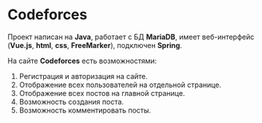 # Codeforces

Проект написан на **Java**, работает с БД **MariaDB**, имеет веб-интерфейс (**Vue.js**, **html**, **css**, **FreeMarker**), подключен **Spring**.

На сайте **Codeforces** есть возможностями:
1. Регистрация и авторизация на сайте.
2. Отображение всех пользователей на отдельной странице.
3. Отображение всех постов на главной странице.
4. Возможность создания поста.
5. Возможность комментировать посты.
